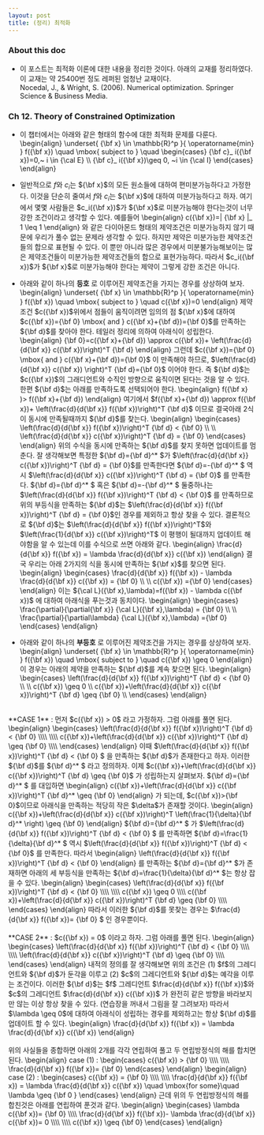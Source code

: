 ```yaml
--- 
layout: post 
title: (정리) 최적화 
---
```


### About this doc

- 이 포스트는 최적화 이론에 대한 내용을 정리한 것이다. 아래의 교재를 정리하였다. 이 교재는 약 25400번 정도 레퍼된 엄청난 교재이다. <br/>
Nocedal, J., \& Wright, S. (2006). Numerical optimization. Springer Science & Business Media.

### Ch 12. Theory of Constrained Optimization

- 이 챕터에서는 아래와 같은 형태의 함수에 대한 최적화 문제를 다룬다.
\begin{align}
\underset{ {\bf x} \in \mathbb{R}^p }{ \operatorname{min} } f({\bf x}) \quad \mbox{ subject to } \quad
\begin{cases} {\bf c}_ i({\bf x})=0,~ i \in {\cal E} \\\\ 
{\bf c}_ i({\bf x})\geq 0, ~i \in {\cal I} 
\end{cases}
\end{align}

- 일반적으로 $f$와 $c_i$는 ${\bf x}$의 모든 원소들에 대하여 편미분가능하다고 가정한다. 이것을 단순히 줄여서 $f$와 $c_i$는 ${\bf x}$에 대하여 미분가능하다고 하자. 여기에서 몇몇 사람들은 $c_i({\bf x})$가 ${\bf x}$로 미분가능해야 한다는것이 너무 강한 조건이라고 생각할 수 있다. 예를들어 
\begin{align}
c({\bf x})=\| {\bf x} \|_ 1 \leq 1
\end{align}
와 같은 다이아몬드 형태의 제약조건은 미분가능하지 않기 때문에 우리가 풀수 없는 문제라 생각할 수 있다. 하지만  제약은 미분가능한 제약조건들의 합으로 표현될 수 있다. 이 뿐만 아니라 많은 경우에서 미분불가능해보이는 많은 제약조건들이 미분가능한 제약조건들의 합으로 표현가능하다. 따라서 $c_i({\bf x})$가 ${\bf x}$로 미분가능해야 한다는 제약이 그렇게 강한 조건은 아니다. 

- 아래와 같이 하나의 **등호** 로 이루어진 제약조건을 가지는 경우를 상상하여 보자. 
\begin{align}
\underset{ {\bf x} \in \mathbb{R}^p }{ \operatorname{min} } f({\bf x}) \quad \mbox{ subject to } \quad c({\bf x})=0
\end{align}
제약조건 $c({\bf x})$위에서 점들이 움직이려면 임의의 점 ${\bf x}$에 대하여 $c({\bf x})={\bf 0} \mbox{ and } c({\bf x}+{\bf d})={\bf 0}$를 만족하는 ${\bf d}$를 찾아야 한다. 테일러 정리에 의하여 아래식이 성립한다. 
\begin{align}
{\bf 0}=c({\bf x}+{\bf d}) \approx c({\bf x})+ \left(\frac{d}{d{\bf x}} c({\bf x})\right)^T {\bf d}
\end{align}
그런데 $c({\bf x})={\bf 0} \mbox{ and } c({\bf x}+{\bf d})={\bf 0}$ 이 만족해야 하므로, $\left(\frac{d}{d{\bf x}} c({\bf x}) \right)^T {\bf d}={\bf 0}$ 이어야 한다. 즉 ${\bf d}$는 $c({\bf x})$의 그래디언트와 수직인 방향으로 움직이면 된다는 것을 알 수 있다. 한편 ${\bf d}$는 아래를 만족하도록 선택되어야 한다. 
\begin{align}
f({\bf x} )> f({\bf x}+{\bf d})
\end{align}
여기에서 $f({\bf x}+{\bf d}) \approx f({\bf x})+ \left(\frac{d}{d{\bf x}} f({\bf x})\right)^T {\bf d}$ 이므로 결국아래 2식이 동시에 만족될때까지 ${\bf d}$를 찾는다. 
\begin{align}
\begin{cases}
\left(\frac{d}{d{\bf x}} f({\bf x})\right)^T {\bf d} < {\bf 0} \\\\ \\\\
\left(\frac{d}{d{\bf x}} c({\bf x})\right)^T {\bf d} = {\bf 0} 
\end{cases}
\end{align}
위의 수식을 동시에 만족하는 ${\bf d}$를 찾지 못하면 업데이트를 멈춘다. 잘 생각해보면 특정한 ${\bf d}={\bf d}^* $가 $\left(\frac{d}{d{\bf x}} c({\bf x})\right)^T {\bf d} = {\bf 0}$를 만족한다면 ${\bf d}=-{\bf d}^* $ 역시 $\left(\frac{d}{d{\bf x}} c({\bf x})\right)^T {\bf d} = {\bf 0}$ 를 만족한다. ${\bf d}={\bf d}^* $ 혹은 ${\bf d}=-{\bf d}^* $ 둘중하나는 $\left(\frac{d}{d{\bf x}} f({\bf x})\right)^T {\bf d} < {\bf 0}$ 를 만족하므로 위의 부등식을 만족하는 ${\bf d}$는 $\left(\frac{d}{d{\bf x}} f({\bf x})\right)^T {\bf d} = {\bf 0}$인 경우를 제외하고 항상 찾을 수 있다. 결론적으로 ${\bf d}$는 $\left(\frac{d}{d{\bf x}} f({\bf x})\right)^T$와 $\left(\frac{1}{d{\bf x}} c({\bf x})\right)^T$ 이 평행이 될대까지 업데이트 해야함을 알 수 있는데 이를 수식으로 쓰면 아래와 같다. 
\begin{align}
\frac{d}{d{\bf x}} f({\bf x}) = \lambda \frac{d}{d{\bf x}} c({\bf x})
\end{align}
결국 우리는 아래 2가지의 식을 동시에 만족하는 ${\bf x}$를 찾으면 된다. 
\begin{align}
\begin{cases}
\frac{d}{d{\bf x}} f({\bf x}) - \lambda \frac{d}{d{\bf x}} c({\bf x}) = {\bf 0} \\\\ \\\\
c({\bf x}) ={\bf 0}
\end{cases}
\end{align}
이는 ${\cal L}({\bf x},\lambda)=f({\bf x}) - \lambda  c({\bf x})$ 에 대하여 아래식을 푸는것과 동치이다. 
\begin{align}
\begin{cases}
\frac{\partial}{\partial{\bf x}} {\cal L}({\bf x},\lambda) = {\bf 0} \\\\ \\\\
\frac{\partial}{\partial\lambda} {\cal L}({\bf x},\lambda) ={\bf 0}
\end{cases}
\end{align}

- 아래와 같이 하나의 **부등호** 로 이루어진 제약조건을 가지는 경우를 상상하여 보자. 
\begin{align}
\underset{ {\bf x} \in \mathbb{R}^p }{ \operatorname{min} } f({\bf x}) \quad \mbox{ subject to } \quad c({\bf x}) \geq 0
\end{align}
이 경우는 아래의 제약을 만족하는 ${\bf d}$를 계속 찾으면 된다. 
\begin{align}
\begin{cases}
\left(\frac{d}{d{\bf x}} f({\bf x})\right)^T {\bf d} < {\bf 0} \\\\ \\\\
c({\bf x}) \geq 0 \\\\ 
c({\bf x})+\left(\frac{d}{d{\bf x}} c({\bf x})\right)^T {\bf d} \geq {\bf 0} \\\\ 
\end{cases}
\end{align}
<br/>
**CASE 1** : 먼저 $c({\bf x}) > 0$ 라고 가정하자. 그럼 아래를 풀면 된다. 
\begin{align}
\begin{cases}
\left(\frac{d}{d{\bf x}} f({\bf x})\right)^T {\bf d} < {\bf 0} \\\\ \\\\
c({\bf x})+\left(\frac{d}{d{\bf x}} c({\bf x})\right)^T {\bf d} \geq {\bf 0} \\\\ 
\end{cases}
\end{align}
이때 $\left(\frac{d}{d{\bf x}} f({\bf x})\right)^T {\bf d} < {\bf 0} $ 을 만족하는 ${\bf d}$가 존재한다고 하자. 이러한 ${\bf d}$를 ${\bf d}^* $ 라고 정의하자. 이제 $c({\bf x})+\left(\frac{d}{d{\bf x}} c({\bf x})\right)^T {\bf d} \geq {\bf 0}$ 가 성립하는지 살펴보자. ${\bf d}={\bf d}^* $ 를 대입하면 
\begin{align}
c({\bf x})+\left(\frac{d}{d{\bf x}} c({\bf x})\right)^T {\bf d}^* \geq {\bf 0}
\end{align}
가 되는데, $c({\bf x})>{\bf 0}$이므로 아래식을 만족하는 적당히 작은 $\delta$가 존재할 것이다. 
\begin{align}
c({\bf x})+\left(\frac{d}{d{\bf x}} c({\bf x})\right)^T \left(\frac{1}{\delta}{\bf d}^* \right)   \geq {\bf 0}
\end{align}
${\bf d}={\bf d}^* $ 가 $\left(\frac{d}{d{\bf x}} f({\bf x})\right)^T {\bf d} < {\bf 0} $ 를 만족하면 ${\bf d}=\frac{1}{\delta}{\bf d}^* $ 역시 $\left(\frac{d}{d{\bf x}} f({\bf x})\right)^T {\bf d} < {\bf 0}$ 를 만족한다. 따라서 
\begin{align}
\left(\frac{d}{d{\bf x}} f({\bf x})\right)^T {\bf d} < {\bf 0}
\end{align}
를 만족하는 ${\bf d}={\bf d}^* $가 존재하면 아래의 세 부등식을 만족하는 ${\bf d}=\frac{1}{\delta}{\bf d}^* $는 항상 잡을 수 있다. 
\begin{align}
\begin{cases}
\left(\frac{d}{d{\bf x}} f({\bf x})\right)^T {\bf d} < {\bf 0} \\\\ \\\\
c({\bf x}) \geq 0 \\\\ 
c({\bf x})+\left(\frac{d}{d{\bf x}} c({\bf x})\right)^T {\bf d} \geq {\bf 0} \\\\ 
\end{cases}
\end{align}
따라서 이러한 ${\bf d}$를 못찾는 경우는 $\frac{d}{d{\bf x}} f({\bf x})= {\bf 0} $ 인 경우뿐이다. 
<br/><br/>
**CASE 2** : $c({\bf x}) = 0$ 이라고 하자. 그럼 아래를 풀면 된다. 
\begin{align}
\begin{cases}
\left(\frac{d}{d{\bf x}} f({\bf x})\right)^T {\bf d} < {\bf 0} \\\\ \\\\
\left(\frac{d}{d{\bf x}} c({\bf x})\right)^T {\bf d} \geq {\bf 0} \\\\ 
\end{cases}
\end{align}
내적의 정의를 잘 생각해보면 위의 조건은 (1) $f$의 그레디언트와 ${\bf d}$가 둔각을 이루고 (2) $c$의 그레디언트와 ${\bf d}$는 예각을 이루는 조건이다. 이러한 ${\bf d}$는 $f$ 그레디언트 $\frac{d}{d{\bf x}} f({\bf x})$와 $c$의 그레디언트 $\frac{d}{d{\bf x}} c({\bf x})$ 가 완전히 같은 방향을 바라보지만 않는 이상 항상 찾을 수 있다. (연습장을 꺼내서 그림을 잘 그려보자) 따라서 $\lambda \geq 0$에 대하여 아래식이 성립하는 경우를 제외하고는 항상 ${\bf d}$를 업데이트 할 수 있다. 
\begin{align}
\frac{d}{d{\bf x}} f({\bf x}) = \lambda \frac{d}{d{\bf x}} c({\bf x})
\end{align}
<br/><br/>
위의 사실들을 종합하면 아래의 2개를 각각 연립하여 풀고 두 연립방정식의 해를 합치면 된다. 
\begin{align}
case (1) : 
\begin{cases}
c({\bf x}) > {\bf 0} \\\\ \\\\
\frac{d}{d{\bf x}} f({\bf x})= {\bf 0} 
\end{cases}
\end{align}
\begin{align}
case (2) : 
\begin{cases}
c({\bf x}) = {\bf 0} \\\\ \\\\
\frac{d}{d{\bf x}} f({\bf x}) = \lambda \frac{d}{d{\bf x}} c({\bf x}) \quad \mbox{for some}\quad \lambda \geq {\bf 0 }
\end{cases}
\end{align}
근데 위의 두 연립방정식의 해를 합친것은 아래를 연립하여 푼것과 같다. 
\begin{align}
\begin{cases}
\lambda c({\bf x})= {\bf 0} \\\\ 
\frac{d}{d{\bf x}} f({\bf x})- \lambda \frac{d}{d{\bf x}} c({\bf x})= 0 \\\\ \\\\
c({\bf x}) \geq {\bf 0} 
\end{cases}
\end{align}

